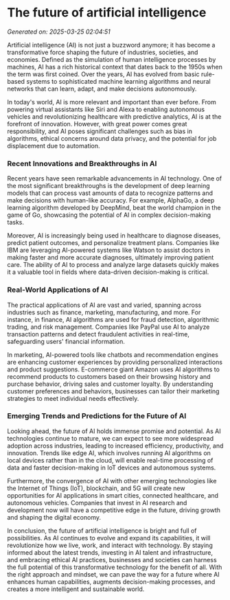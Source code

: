 # The future of artificial intelligence

*Generated on: 2025-03-25 02:04:51*

Artificial intelligence (AI) is not just a buzzword anymore; it has become a transformative force shaping the future of industries, societies, and economies. Defined as the simulation of human intelligence processes by machines, AI has a rich historical context that dates back to the 1950s when the term was first coined. Over the years, AI has evolved from basic rule-based systems to sophisticated machine learning algorithms and neural networks that can learn, adapt, and make decisions autonomously.

In today's world, AI is more relevant and important than ever before. From powering virtual assistants like Siri and Alexa to enabling autonomous vehicles and revolutionizing healthcare with predictive analytics, AI is at the forefront of innovation. However, with great power comes great responsibility, and AI poses significant challenges such as bias in algorithms, ethical concerns around data privacy, and the potential for job displacement due to automation.

### Recent Innovations and Breakthroughs in AI

Recent years have seen remarkable advancements in AI technology. One of the most significant breakthroughs is the development of deep learning models that can process vast amounts of data to recognize patterns and make decisions with human-like accuracy. For example, AlphaGo, a deep learning algorithm developed by DeepMind, beat the world champion in the game of Go, showcasing the potential of AI in complex decision-making tasks.

Moreover, AI is increasingly being used in healthcare to diagnose diseases, predict patient outcomes, and personalize treatment plans. Companies like IBM are leveraging AI-powered systems like Watson to assist doctors in making faster and more accurate diagnoses, ultimately improving patient care. The ability of AI to process and analyze large datasets quickly makes it a valuable tool in fields where data-driven decision-making is critical.

### Real-World Applications of AI

The practical applications of AI are vast and varied, spanning across industries such as finance, marketing, manufacturing, and more. For instance, in finance, AI algorithms are used for fraud detection, algorithmic trading, and risk management. Companies like PayPal use AI to analyze transaction patterns and detect fraudulent activities in real-time, safeguarding users' financial information.

In marketing, AI-powered tools like chatbots and recommendation engines are enhancing customer experiences by providing personalized interactions and product suggestions. E-commerce giant Amazon uses AI algorithms to recommend products to customers based on their browsing history and purchase behavior, driving sales and customer loyalty. By understanding customer preferences and behaviors, businesses can tailor their marketing strategies to meet individual needs effectively.

### Emerging Trends and Predictions for the Future of AI

Looking ahead, the future of AI holds immense promise and potential. As AI technologies continue to mature, we can expect to see more widespread adoption across industries, leading to increased efficiency, productivity, and innovation. Trends like edge AI, which involves running AI algorithms on local devices rather than in the cloud, will enable real-time processing of data and faster decision-making in IoT devices and autonomous systems.

Furthermore, the convergence of AI with other emerging technologies like the Internet of Things (IoT), blockchain, and 5G will create new opportunities for AI applications in smart cities, connected healthcare, and autonomous vehicles. Companies that invest in AI research and development now will have a competitive edge in the future, driving growth and shaping the digital economy.

In conclusion, the future of artificial intelligence is bright and full of possibilities. As AI continues to evolve and expand its capabilities, it will revolutionize how we live, work, and interact with technology. By staying informed about the latest trends, investing in AI talent and infrastructure, and embracing ethical AI practices, businesses and societies can harness the full potential of this transformative technology for the benefit of all. With the right approach and mindset, we can pave the way for a future where AI enhances human capabilities, augments decision-making processes, and creates a more intelligent and sustainable world.
